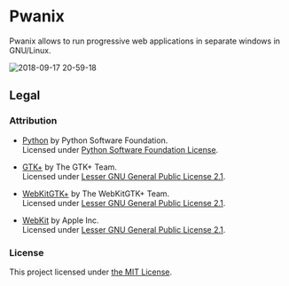 # Pwanix
Pwanix allows to run progressive web applications in separate windows in GNU/Linux.

![2018-09-17 20-59-18](https://user-images.githubusercontent.com/40228953/45638087-252b9a80-babd-11e8-8fb3-afca9af64457.png)

## Legal
### Attribution
- [Python](https://python.org) by Python Software Foundation.  
Licensed under [Python Software Foundation License](https://docs.python.org/3/license.html).

- [GTK+](https://gtk.org) by The GTK+ Team.  
Licensed under [Lesser GNU General Public License 2.1](https://www.gnu.org/licenses/old-licenses/lgpl-2.1.html).

- [WebKitGTK+](https://webkitgtk.org) by The WebKitGTK+ Team.  
Licensed under [Lesser GNU General Public License 2.1](https://www.gnu.org/licenses/old-licenses/lgpl-2.1.html).

- [WebKit](https://webkitgtk.org) by Apple Inc.  
Licensed under [Lesser GNU General Public License 2.1](https://www.gnu.org/licenses/old-licenses/lgpl-2.1.html).

### License
This project licensed under [the MIT License](LICENSE.md).

